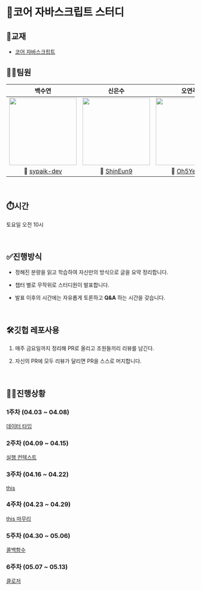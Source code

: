 # 🎯코어 자바스크립트 스터디

## 📒교재
* [코어 자바스크립트](http://www.yes24.com/Product/Goods/78586788)

## 👩‍💻팀원
|백수연|신은수|오연주|
|:-----------:|:-----------:|:-----------:|
| <img width="180px" src="https://avatars.githubusercontent.com/u/80268199?v=4">| <img width="180px" src="https://avatars.githubusercontent.com/u/75666099?v=4"> | <img width="180px" src="https://avatars.githubusercontent.com/u/117130358?v=4"> |
|🔗 <a href="https://github.com/sypaik-dev">sypaik-dev</a>|🔗 <a href= "https://github.com/ShinEun9">ShinEun9</a>|🔗 <a href="https://github.com/Oh5Yeonju">Oh5Yeonju</a>|

<br>

## ⏱️시간
토요일 오전 10시

<br>

## ✅진행방식
* 정해진 분량을 읽고 학습하여 자신만의 방식으로 글을 요약 정리합니다.

* 챕터 별로 무작위로 스터디원이 발표합니다.

* 발표 이후의 시간에는 자유롭게 토론하고 **Q&A** 하는 시간을 갖습니다.

<br>

## 🛠깃헙 레포사용
1. 매주 금요일까지 정리해 PR로 올리고 조원들끼리 리뷰를 남긴다.

2. 자신의 PR에 모두 리뷰가 달리면 PR을 스스로 머지합니다.

<br>
 
## 👩‍💻진행상황
### 1주차 (04.03 ~ 04.08)<br>
[데이터 타입](https://github.com/StudywithmeJS/Core-JavaScript/tree/main/week01)

### 2주차 (04.09 ~ 04.15)<br>
[실행 컨텍스트](https://github.com/StudywithmeJS/Core-JavaScript/tree/main/week02)

### 3주차 (04.16 ~ 04.22)<br>
[this](https://github.com/StudywithmeJS/Core-JavaScript/tree/main/week03)

### 4주차 (04.23 ~ 04.29)<br>
[this 마무리](https://github.com/StudywithmeJS/Core-JavaScript/tree/main/week04)

### 5주차 (04.30 ~ 05.06)<br>
[콜백함수](https://github.com/StudywithmeJS/Core-JavaScript/tree/main/week05)

### 6주차 (05.07 ~ 05.13)<br>
[클로저](https://github.com/StudywithmeJS/Core-JavaScript/tree/main/week06)

